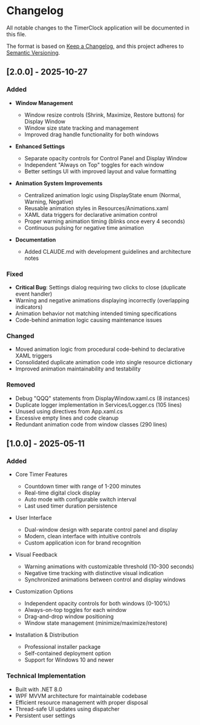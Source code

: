 # Changelog

All notable changes to the TimerClock application will be documented in this file.

The format is based on [Keep a Changelog](https://keepachangelog.com/en/1.0.0/),
and this project adheres to [Semantic Versioning](https://semver.org/spec/v2.0.0.html).

## [2.0.0] - 2025-10-27

### Added
- **Window Management**
  - Window resize controls (Shrink, Maximize, Restore buttons) for Display Window
  - Window size state tracking and management
  - Improved drag handle functionality for both windows

- **Enhanced Settings**
  - Separate opacity controls for Control Panel and Display Window
  - Independent "Always on Top" toggles for each window
  - Better settings UI with improved layout and value formatting

- **Animation System Improvements**
  - Centralized animation logic using DisplayState enum (Normal, Warning, Negative)
  - Reusable animation styles in Resources/Animations.xaml
  - XAML data triggers for declarative animation control
  - Proper warning animation timing (blinks once every 4 seconds)
  - Continuous pulsing for negative time animation

- **Documentation**
  - Added CLAUDE.md with development guidelines and architecture notes

### Fixed
- **Critical Bug**: Settings dialog requiring two clicks to close (duplicate event handler)
- Warning and negative animations displaying incorrectly (overlapping indicators)
- Animation behavior not matching intended timing specifications
- Code-behind animation logic causing maintenance issues

### Changed
- Moved animation logic from procedural code-behind to declarative XAML triggers
- Consolidated duplicate animation code into single resource dictionary
- Improved animation maintainability and testability

### Removed
- Debug "QQQ" statements from DisplayWindow.xaml.cs (8 instances)
- Duplicate logger implementation in Services/Logger.cs (105 lines)
- Unused using directives from App.xaml.cs
- Excessive empty lines and code cleanup
- Redundant animation code from window classes (290 lines)

## [1.0.0] - 2025-05-11

### Added
- Core Timer Features
  - Countdown timer with range of 1-200 minutes
  - Real-time digital clock display
  - Auto mode with configurable switch interval
  - Last used timer duration persistence
  
- User Interface
  - Dual-window design with separate control panel and display
  - Modern, clean interface with intuitive controls
  - Custom application icon for brand recognition
  
- Visual Feedback
  - Warning animations with customizable threshold (10-300 seconds)
  - Negative time tracking with distinctive visual indication
  - Synchronized animations between control and display windows
  
- Customization Options
  - Independent opacity controls for both windows (0-100%)
  - Always-on-top toggles for each window
  - Drag-and-drop window positioning
  - Window state management (minimize/maximize/restore)
  
- Installation & Distribution
  - Professional installer package
  - Self-contained deployment option
  - Support for Windows 10 and newer

### Technical Implementation
- Built with .NET 8.0
- WPF MVVM architecture for maintainable codebase
- Efficient resource management with proper disposal
- Thread-safe UI updates using dispatcher
- Persistent user settings